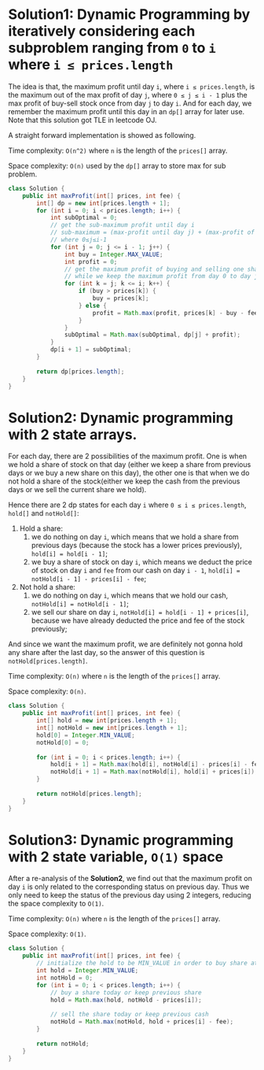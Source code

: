 # Solution1: Dynamic Programming by iteratively considering each subproblem ranging from `0` to `i` where `i ≤ prices.length`

The idea is that, the maximum profit until day `i`, where `i ≤ prices.length`, is the maximum out of the max profit of day `j`, where `0 ≤ j ≤ i - 1` plus the max profit of buy-sell stock once from day `j` to day `i`. And for each day, we remember the maximum profit until this day in an `dp[]` array for later use. Note that this solution got TLE in leetcode OJ. 

A straight forward implementation is showed as following. 

Time complexity: `O(n^2)` where `n` is the length of the `prices[]` array. 

Space complexity: `O(n)` used by the `dp[]` array to store max for sub problem. 

```Java
class Solution {
    public int maxProfit(int[] prices, int fee) {
        int[] dp = new int[prices.length + 1];
        for (int i = 0; i < prices.length; i++) {
            int subOptimal = 0;
            // get the sub-maximum profit until day i
            // sub-maximum = (max-profit until day j) + (max-profit of buying and selling one share from day j to day i)
            // where 0≤j≤i-1
            for (int j = 0; j <= i - 1; j++) {
                int buy = Integer.MAX_VALUE;
                int profit = 0;
                // get the maximum profit of buying and selling one share between day j to day i
                // while we keep the maximum profit from day 0 to day j. 
                for (int k = j; k <= i; k++) {
                    if (buy > prices[k]) {
                        buy = prices[k];
                    } else {
                        profit = Math.max(profit, prices[k] - buy - fee);
                    }
                }
                subOptimal = Math.max(subOptimal, dp[j] + profit);
            }
            dp[i + 1] = subOptimal;
        }
        
        return dp[prices.length];
    }
}
```

# Solution2: Dynamic programming with 2 state arrays.

For each day, there are 2 possibilities of the maximum profit. One is when we hold a share of stock on that day (either we keep a share from previous days or we buy a new share on this day), the other one is that when we do not hold a share of the stock(either we keep the cash from the previous days or we sell the current share we hold). 

Hence there are 2 dp states for each day `i` where `0 ≤ i ≤ prices.length`, `hold[]` and `notHold[]`:   
1. Hold a share:    
    1. we do nothing on day `i`, which means that we hold a share from previous days (because the stock has a lower prices previously), `hold[i] = hold[i - 1]`;    
    2. we buy a share of stock on day `i`, which means we deduct the price of stock on day `i` and `fee` from our cash on day `i - 1`, `hold[i] = notHold[i - 1] - prices[i] - fee`;   
2. Not hold a share:  
    1. we do nothing on day `i`, which means that we hold our cash, `notHold[i] = notHold[i - 1]`;  
    2. we sell our share on day `i`, `notHold[i] = hold[i - 1] + prices[i]`, because we have already deducted the price and fee of the stock previously;  
    
And since we want the maximum profit, we are definitely not gonna hold any share after the last day, so the answer of this question is `notHold[prices.length]`. 

Time complexity: `O(n)` where `n` is the length of the `prices[]` array. 

Space complexity: `O(n)`. 

```Java
class Solution {
    public int maxProfit(int[] prices, int fee) {
        int[] hold = new int[prices.length + 1];
        int[] notHold = new int[prices.length + 1];
        hold[0] = Integer.MIN_VALUE;
        notHold[0] = 0;
        
        for (int i = 0; i < prices.length; i++) {
            hold[i + 1] = Math.max(hold[i], notHold[i] - prices[i] - fee);
            notHold[i + 1] = Math.max(notHold[i], hold[i] + prices[i]);
        }
        
        return notHold[prices.length];
    }
}
```

# Solution3: Dynamic programming with 2 state variable, `O(1)` space

After a re-analysis of the __Solution2__, we find out that the maximum profit on day `i` is only related to the corresponding status on previous day. Thus we only need to keep the status of the previous day using 2 integers, reducing the space complexity to `O(1)`. 

Time complexity: `O(n)` where `n` is the length of the `prices[]` array.

Space complexity: `O(1)`.

```Java
class Solution {
    public int maxProfit(int[] prices, int fee) {
        // initialize the hold to be MIN_VALUE in order to buy share at the first day
        int hold = Integer.MIN_VALUE;
        int notHold = 0;
        for (int i = 0; i < prices.length; i++) {
            // buy a share today or keep previous share
            hold = Math.max(hold, notHold - prices[i]);
            
            // sell the share today or keep previous cash
            notHold = Math.max(notHold, hold + prices[i] - fee);
        }
        
        return notHold;
    }
}
```
